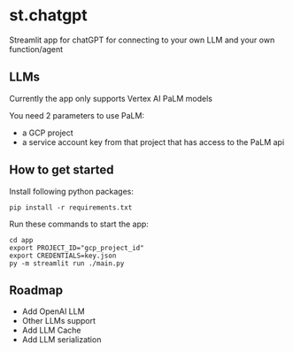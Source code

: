 # st.chatgpt
Streamlit app for chatGPT for connecting to your own LLM and your own function/agent

## LLMs

Currently the app only supports Vertex AI PaLM models

You need 2 parameters to use PaLM:
- a GCP project
- a service account key from that project that has access to the PaLM api


## How to get started

Install following python packages:
```
pip install -r requirements.txt
```

Run these commands to start the app:
```
cd app
export PROJECT_ID="gcp_project_id"
export CREDENTIALS=key.json
py -m streamlit run ./main.py
```
## Roadmap

- Add OpenAI LLM 
- Other LLMs support
- Add LLM Cache
- Add LLM serialization
